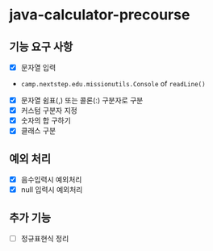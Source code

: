 # java-calculator-precourse

## 기능 요구 사항
- [x]  문자열 입력
  - `camp.nextstep.edu.missionutils.Console` of `readLine()`
- [x]  문자열 쉼표(,) 또는 콜론(:) 구분자로 구분
- [x]  커스텀 구분자 지정
- [x]  숫자의 합 구하기
- [x]  클래스 구분

## 예외 처리
- [x]  음수입력시 예외처리
- [x]  null 입력시 예외처리

## 추가 기능
- [ ] 정규표현식 정리
